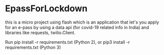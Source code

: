 # EpassForLockdown
this is a micro project using flash which is an application that let's you apply for an e-pass by using a data api (for covid-19 related info in India) and libraries like requests, twilio.Client.

Run pip install -r requirements.txt (Python 2), or pip3 install -r requirements.txt (Python 3)
